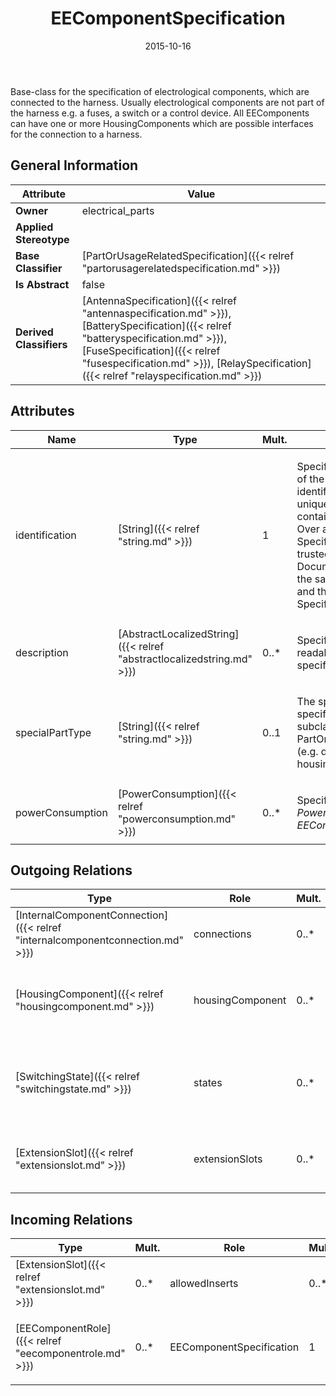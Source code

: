 ﻿---
title: EEComponentSpecification
toc: false
type: specs
date: "2015-10-16"
draft: false
specification: VEC
version: 1.1.2
documentType: "Recommendation"
elementType: Class
classes:
  - EEComponentSpecification
menu_name: vec-1.1.2
---
<p> Base-class for the specification of electrological components, which are connected to the harness. Usually electrological components are not part of the harness e.g. a fuses, a switch or a control device. All EEComponents can have one or more HousingComponents which are possible interfaces for the connection to a harness.      </p>

## General Information

| Attribute               | Value |
|-------------------------|-------|
| **Owner**               | electrical_parts |
| **Applied Stereotype**  |   |
| **Base Classifier**     | [PartOrUsageRelatedSpecification]({{< relref "partorusagerelatedspecification.md" >}})<br/>  |
| **Is Abstract**         | false |
| **Derived Classifiers** | [AntennaSpecification]({{< relref "antennaspecification.md" >}}), [BatterySpecification]({{< relref "batteryspecification.md" >}}), [FuseSpecification]({{< relref "fusespecification.md" >}}), [RelaySpecification]({{< relref "relayspecification.md" >}}) |

## Attributes
|  Name  |  Type  |  Mult.  |  Description  |  Owning Classifier  |
|--------|--------|---------|---------------|--------------|
|identification | [String]({{< relref "string.md" >}}) | 1 | <p> Specifies a unique identification of the specification. The identification is guaranteed to be unique within the document containing the specification. Over all VEC-documents a Specification-instance can be trusted to be identical if the DocumentVersion-instance is the same (see DocumentVersion) and the identification of the Specification is the same.      </p> | [Specification]({{< relref "specification.md" >}}) |
|description | [AbstractLocalizedString]({{< relref "abstractlocalizedstring.md" >}}) | 0..* | <p> Specifies additional, human readable information about the specification.      </p> | [Specification]({{< relref "specification.md" >}}) |
|specialPartType | [String]({{< relref "string.md" >}}) | 0..1 | <p>The specialPartType allows the specification of subclassifications for a PartOrUsageRelatedSpecification (e.g. different types of connector housings).  </p> | [PartOrUsageRelatedSpecification]({{< relref "partorusagerelatedspecification.md" >}}) |
|powerConsumption | [PowerConsumption]({{< relref "powerconsumption.md" >}}) | 0..* | <p> Specifies the <i>PowerConsumptions</i> of this <i>EEComponentSpecification.</i>      </p> | [EEComponentSpecification]({{< relref "eecomponentspecification.md" >}}) |

## Outgoing Relations
|    Type  |   Role   |   Mult.   |   Mult.   |   Description   |
|----------|----------|-----------|-----------|-----------------|
| [InternalComponentConnection]({{< relref "internalcomponentconnection.md" >}}) | connections | 0..* | 1 |  |
| [HousingComponent]({{< relref "housingcomponent.md" >}}) | housingComponent | 0..* | 1 | Specifies the available connector interfaces of the EEComponent. |
| [SwitchingState]({{< relref "switchingstate.md" >}}) | states | 0..* | 1 | <p> Specifies the available <i>SwitchingStates</i> of the EEComponent.      </p> |
| [ExtensionSlot]({{< relref "extensionslot.md" >}}) | extensionSlots | 0..* | 1 | Specifies the available ExtensionSlots of the EEComponent. |
##  Incoming Relations
|    Type  |   Mult.  |   Role    |   Mult.   |   Description  |
|----------|----------|-----------|-----------|----------------|
| [ExtensionSlot]({{< relref "extensionslot.md" >}}) | 0..* | allowedInserts | 0..* | Defines the EEComponentSpecifications that are allowed as an insert for this ExtensionSlot. |
| [EEComponentRole]({{< relref "eecomponentrole.md" >}}) | 0..* | EEComponentSpecification | 1 | <p> References the <i>EEComponentSpecification </i>that is instanced by this <i>EEComponentRole.</i>      </p> |
